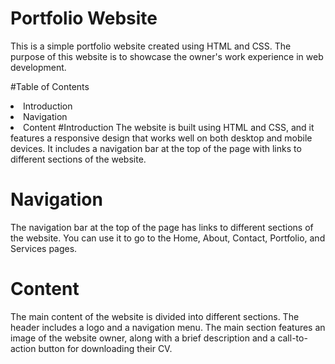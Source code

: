 # Portfolio Website
This is a simple portfolio website created using HTML and CSS. The purpose of this website is to showcase the owner's work experience in web development.

#Table of Contents
<li>Introduction
<li>Navigation
<li>Content
#Introduction
The website is built using HTML and CSS, and it features a responsive design that works well on both desktop and mobile devices. It includes a navigation bar at the top of the page with links to different sections of the website.

# Navigation
The navigation bar at the top of the page has links to different sections of the website. You can use it to go to the Home, About, Contact, Portfolio, and Services pages.

# Content
The main content of the website is divided into different sections. The header includes a logo and a navigation menu. The main section features an image of the website owner, along with a brief description and a call-to-action button for downloading their CV.
